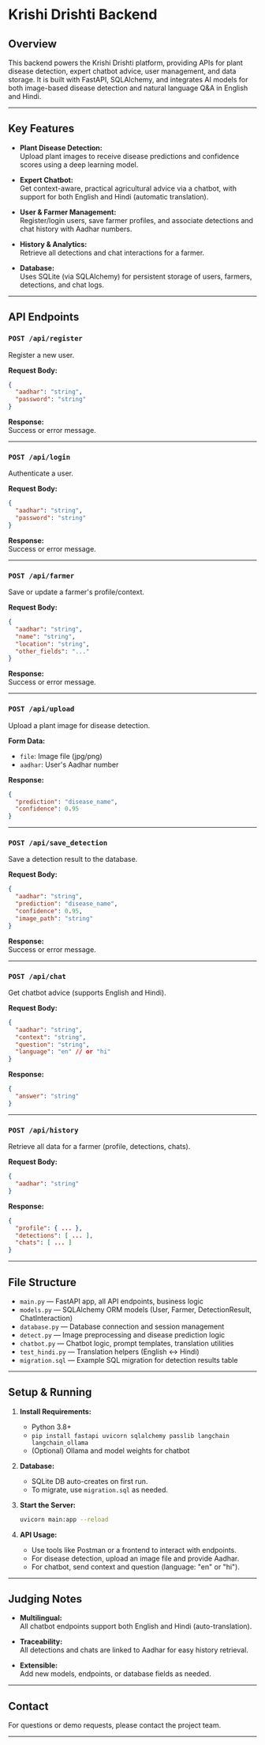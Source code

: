 # Krishi Drishti Backend

## Overview

This backend powers the Krishi Drishti platform, providing APIs for plant disease detection, expert chatbot advice, user management, and data storage. It is built with FastAPI, SQLAlchemy, and integrates AI models for both image-based disease detection and natural language Q&A in English and Hindi.

---

## Key Features

- **Plant Disease Detection:**  
  Upload plant images to receive disease predictions and confidence scores using a deep learning model.

- **Expert Chatbot:**  
  Get context-aware, practical agricultural advice via a chatbot, with support for both English and Hindi (automatic translation).

- **User & Farmer Management:**  
  Register/login users, save farmer profiles, and associate detections and chat history with Aadhar numbers.

- **History & Analytics:**  
  Retrieve all detections and chat interactions for a farmer.

- **Database:**  
  Uses SQLite (via SQLAlchemy) for persistent storage of users, farmers, detections, and chat logs.

---

## API Endpoints

### `POST /api/register`
Register a new user.

**Request Body:**
```json
{
  "aadhar": "string",
  "password": "string"
}
```
**Response:**  
Success or error message.

---

### `POST /api/login`
Authenticate a user.

**Request Body:**
```json
{
  "aadhar": "string",
  "password": "string"
}
```
**Response:**  
Success or error message.

---

### `POST /api/farmer`
Save or update a farmer's profile/context.

**Request Body:**
```json
{
  "aadhar": "string",
  "name": "string",
  "location": "string",
  "other_fields": "..."
}
```
**Response:**  
Success or error message.

---

### `POST /api/upload`
Upload a plant image for disease detection.

**Form Data:**
- `file`: Image file (jpg/png)
- `aadhar`: User's Aadhar number

**Response:**
```json
{
  "prediction": "disease_name",
  "confidence": 0.95
}
```

---

### `POST /api/save_detection`
Save a detection result to the database.

**Request Body:**
```json
{
  "aadhar": "string",
  "prediction": "disease_name",
  "confidence": 0.95,
  "image_path": "string"
}
```
**Response:**  
Success or error message.

---

### `POST /api/chat`
Get chatbot advice (supports English and Hindi).

**Request Body:**
```json
{
  "aadhar": "string",
  "context": "string",
  "question": "string",
  "language": "en" // or "hi"
}
```
**Response:**
```json
{
  "answer": "string"
}
```

---

### `POST /api/history`
Retrieve all data for a farmer (profile, detections, chats).

**Request Body:**
```json
{
  "aadhar": "string"
}
```
**Response:**
```json
{
  "profile": { ... },
  "detections": [ ... ],
  "chats": [ ... ]
}
```

---

## File Structure

- `main.py` — FastAPI app, all API endpoints, business logic
- `models.py` — SQLAlchemy ORM models (User, Farmer, DetectionResult, ChatInteraction)
- `database.py` — Database connection and session management
- `detect.py` — Image preprocessing and disease prediction logic
- `chatbot.py` — Chatbot logic, prompt templates, translation utilities
- `test_hindi.py` — Translation helpers (English ↔ Hindi)
- `migration.sql` — Example SQL migration for detection results table

---

## Setup & Running

1. **Install Requirements:**
   - Python 3.8+
   - `pip install fastapi uvicorn sqlalchemy passlib langchain langchain_ollama`
   - (Optional) Ollama and model weights for chatbot

2. **Database:**
   - SQLite DB auto-creates on first run.
   - To migrate, use `migration.sql` as needed.

3. **Start the Server:**
   ```bash
   uvicorn main:app --reload
   ```

4. **API Usage:**
   - Use tools like Postman or a frontend to interact with endpoints.
   - For disease detection, upload an image file and provide Aadhar.
   - For chatbot, send context and question (language: "en" or "hi").

---

## Judging Notes

- **Multilingual:**  
  All chatbot endpoints support both English and Hindi (auto-translation).

- **Traceability:**  
  All detections and chats are linked to Aadhar for easy history retrieval.

- **Extensible:**  
  Add new models, endpoints, or database fields as needed.

---

## Contact

For questions or demo requests, please contact the project team.

---